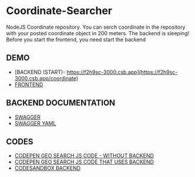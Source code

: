 # Coordinate-Searcher
NodeJS Coordinate repository. You can serch coordinate in the repository with your posted coordinate object in 200 meters.
The backend is sleeping! Before you start the frontend, you need start the backend

## DEMO
- [BACKEND (START)- https://f2h9sc-3000.csb.app](https://f2h9sc-3000.csb.app/coordinate)
- [FRONTEND](https://bzozoo.github.io/Coordinate-Searcher/Frontend)

## BACKEND DOCUMENTATION
- [SWAGGER](https://bzozoo.github.io/Coordinate-Searcher/swagger.html)
- [SWAGGER YAML](https://github.com/bzozoo/Coordinate-Searcher/blob/main/Backend/swagger.yaml)

## CODES
- [CODEPEN GEO SEARCH JS CODE - WITHOUT BACKEND](https://codepen.io/bzozoo/pen/WNYZygL)
- [CODEPEN GEO SEARCH JS CODE THAT USES BACKEND](https://codepen.io/bzozoo/pen/dyQVBpJ)
- [CODESANDBOX BACKEND](https://codesandbox.io/p/sandbox/coordinate-search-api-f2h9sc)
